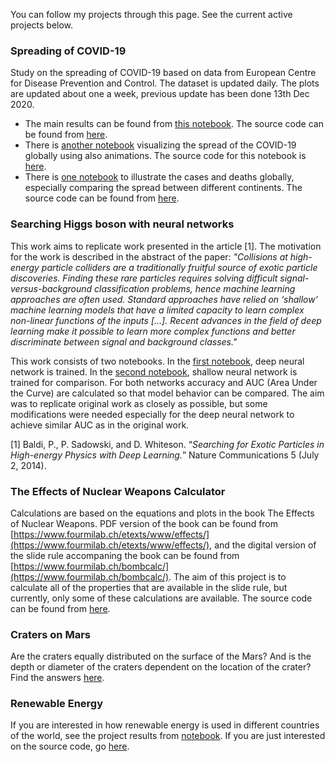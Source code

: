 You can follow my projects through this page. See the current active projects below. 

### Spreading of COVID-19 

Study on the spreading of COVID-19 based on data from European Centre for Disease Prevention and Control. The dataset is updated daily. The plots are updated about one a week, previous update has been done 13th Dec 2020. 

* The main results can be found from [this notebook](http://nbviewer.ipython.org/github/MariaanaT/COVID-19-Dashboard/blob/01d117fefa465477d4c284b8fce552b4366c122c/COVID-19%20study%20ECDC.ipynb). The source code can be found from [here](https://github.com/MariaanaT/COVID-19-Dashboard/blob/master/COVID-19%20study%20ECDC.ipynb). 
* There is [another notebook](http://nbviewer.ipython.org/github/MariaanaT/COVID-19-Dashboard/blob/01d117fefa465477d4c284b8fce552b4366c122c/COVID-19%20study%20ECDC-Global%20Timeseries.ipynb) visualizing the spread of the COVID-19 globally using also animations. The source code for this notebook is [here](https://github.com/MariaanaT/COVID-19-Dashboard/blob/master/COVID-19%20study%20ECDC-Global%20Timeseries.ipynb). 
* There is [one notebook](http://nbviewer.ipython.org/github/MariaanaT/COVID-19-Dashboard/blob/01d117fefa465477d4c284b8fce552b4366c122c/COVID-19%20study%20ECDC-Global.ipynb) to illustrate the cases and deaths globally, especially comparing the spread between different continents. The source code can be found from [here](https://github.com/MariaanaT/COVID-19-Dashboard/blob/master/COVID-19%20study%20ECDC-Global.ipynb).

### Searching Higgs boson with neural networks

This work aims to replicate work presented in the article [1]. The motivation for the work is described in the abstract of the paper: *"Collisions at high-energy particle colliders are a traditionally fruitful source of exotic particle discoveries. Finding these rare particles requires solving difficult signal-versus-background classification problems, hence machine learning approaches are often used. Standard approaches have relied on ‘shallow’ machine learning models that have a limited capacity to learn complex non-linear functions of the inputs [...]. Recent advances in the field of deep learning make it possible to learn more complex functions and better discriminate between signal and background classes."*

This work consists of two notebooks. In the [first notebook](https://github.com/MariaanaT/Higgs-DNN/blob/master/Higgs_DNN.ipynb), deep neural network is trained. In the [second notebook](https://github.com/MariaanaT/Higgs-DNN/blob/master/Higgs_shallow_NN.ipynb), shallow neural network is trained for comparison. For both networks accuracy and AUC (Area Under the Curve) are calculated so that model behavior can be compared. The aim was to replicate original work as closely as possible, but some modifications were needed especially for the deep neural network to achieve similar AUC as in the original work. 

[1] Baldi, P., P. Sadowski, and D. Whiteson. “*Searching for Exotic Particles in High-energy Physics with Deep Learning.*” Nature Communications 5 (July 2, 2014).

### The Effects of Nuclear Weapons Calculator 

Calculations are based on the equations and plots in the book The Effects of Nuclear Weapons. PDF version of the book can be found from [https://www.fourmilab.ch/etexts/www/effects/](https://www.fourmilab.ch/etexts/www/effects/), and the digital version of the slide rule accompaning the book can be found from [https://www.fourmilab.ch/bombcalc/](https://www.fourmilab.ch/bombcalc/). The aim of this project is to calculate all of the properties that are available in the slide rule, but currently, only some of these calculations are available. The source code can be found from [here](
https://github.com/MariaanaT/The-Effects-of-Nuclear-Weapons). 

### Craters on Mars

Are the craters equally distributed on the surface of the Mars? And is the depth or diameter of the craters dependent on the location of the crater? Find the answers [here](https://github.com/MariaanaT/MarsCraters/blob/master/MarsCratersStudy.ipynb). 

### Renewable Energy

If you are interested in how renewable energy is used in different countries of the world, see the project results from [notebook](https://nbviewer.jupyter.org/github/MariaanaT/RenewableElectricity/blob/931326f68d9bc04c85eff98d4407afe61019d684/RenewableElectricityOutput.ipynb). If you are just interested on the source code, go [here](https://github.com/MariaanaT/RenewableElectricity). 

